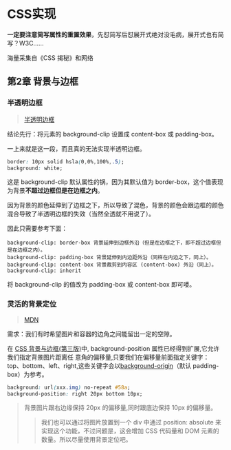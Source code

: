 # CSS实现

**一定要注意简写属性的重置效果**，先怼简写后怼展开式绝对没毛病，展开式也有简写？W3C......

海量采集自《CSS 揭秘》和网络

## 第2章 背景与边框

### 半透明边框

> [半透明边框](https://github.com/cssmagic/CSS-Secrets/issues/32)

结论先行：将元素的 background-clip 设置成 content-box 或 padding-box。

一上来就是这一段，而且真的无法实现半透明边框。
```css
border: 10px solid hsla(0,0%,100%,.5);
background: white;
```

这是 background-clip 默认属性的锅，因为其默认值为 border-box，这个值表现为背景**不超过边框但是在边框之内**。

因为背景的颜色延伸到了边框之下，所以导致了混色，背景的颜色会跟边框的颜色混合导致了半透明边框的失效（当然全透就不用说了）。

因此只需要参考下面：
```
background-clip: border-box 背景延伸到边框外沿（但是在边框之下，即不超过边框但是在边框之内）。
background-clip: padding-box 背景延伸到内边距外沿（同样在内边之下，同上）。
background-clip: content-box 背景裁剪到内容区 (content-box) 外沿（同上）。
background-clip: inherit
```
将 background-clip 的值改为 padding-box 或 content-box 即可喽。

### 灵活的背景定位

> [MDN](https://developer.mozilla.org/zh-CN/docs/Web/CSS/background-position)

需求：我们有时希望图片和容器的边角之间能留出一定的空隙。

在 [CSS 背景与边框(第三版)](http://w3.org/TR/css3-background)中,
background-position 属性已经得到扩展,它允许我们指定背景图片距离任
意角的偏移量,只要我们在偏移量前面指定关键字：top、bottom、left、right,这些关键字会以[background-origin](https://developer.mozilla.org/zh-CN/docs/Web/CSS/background-origin)（默认 padding-box）为参考。

```css
background: url(xxx.img) no-repeat #58a;
background-position: right 20px bottom 10px;
```
> 背景图片跟右边缘保持 20px 的偏移量,同时跟底边保持 10px 的偏移量。
>> 我们也可以通过将图片放置到一个 div 中通过 position: absolute 来实现这个功能，不过问题是，这会增加 CSS 代码量和 DOM 元素的数量。所以尽量使用背景定位吧。

